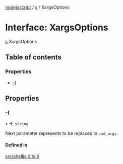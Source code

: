 [nodejsscript](../README.md) / [s](../modules/s.md) / XargsOptions

# Interface: XargsOptions

[s](../modules/s.md).XargsOptions

## Table of contents

### Properties

- [-I](s.XargsOptions.md#-i)

## Properties

### -I

• **-I**: `string`

Next parameter represents to be replaced in `cmd_args`.

#### Defined in

[src/shelljs.d.ts:6](https://github.com/jaandrle/nodejsscript/blob/5d995a1/src/shelljs.d.ts#L6)
